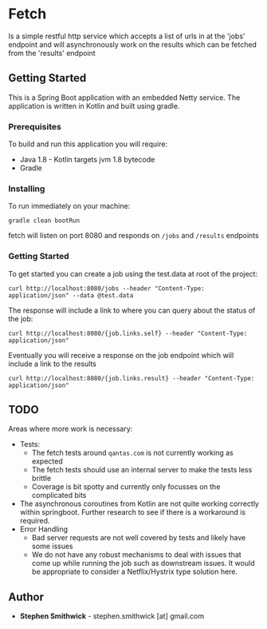 # Fetch

Is a simple restful http service which accepts a list of urls in at the 'jobs' endpoint
and will asynchronously work on the results which can be fetched from the 'results'
endpoint

## Getting Started

This is a Spring Boot application with an embedded Netty service.  The application
is written in Kotlin and built using gradle.

### Prerequisites

To build and run this application you will require:
- Java 1.8 - Kotlin targets jvm 1.8 bytecode
- Gradle


### Installing

To run immediately on your machine:
```
gradle clean bootRun
```
fetch will listen on port 8080 and responds on `/jobs` and `/results` endpoints

### Getting Started

To get started you can create a job using the test.data at root of the project:
```
curl http://localhost:8080/jobs --header "Content-Type: application/json" --data @test.data
```

The response will include a link to where you can query about the status of the job:
```
curl http://localhost:8080/{job.links.self} --header "Content-Type: application/json"
```

Eventually you will receive a response on the job endpoint which will include a link
to the results
```
curl http://localhost:8080/{job.links.result} --header "Content-Type: application/json"
```

## TODO

Areas where more work is necessary:
- Tests:
  - The fetch tests around `qantas.com` is not currently working as expected
  - The fetch tests should use an internal server to make the tests less brittle
  - Coverage is bit spotty and currently only focusses on the complicated bits
- The asynchronous coroutines from Kotlin are not quite working correctly within springboot. Further research to see if there is a workaround is required.
- Error Handling
  - Bad server requests are not well covered by tests and likely have some issues
  - We do not have any robust mechanisms to deal with issues that come up while running the job such as downstream issues.  It would be appropriate to consider a Netflix/Hystrix type solution here.

## Author

* **Stephen Smithwick** - stephen.smithwick [at] gmail.com
